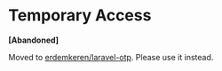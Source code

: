 # Temporary Access

**[Abandoned]**

Moved to [erdemkeren/laravel-otp](https://github.com/erdemkeren/laravel-otp). Please use it instead.

